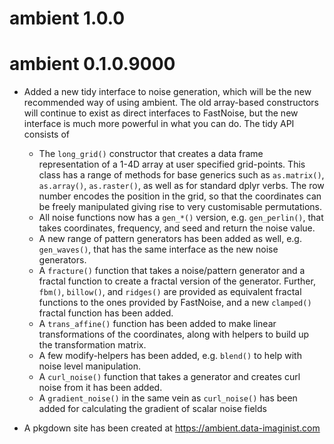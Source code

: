 # ambient 1.0.0

# ambient 0.1.0.9000

* Added a new tidy interface to noise generation, which will be the new 
  recommended way of using ambient. The old array-based constructors will 
  continue to exist as direct interfaces to FastNoise, but the new interface is
  much more powerful in what you can do. The tidy API consists of
  
  - The `long_grid()` constructor that creates a data frame representation of
    a 1-4D array at user specified grid-points. This class has a range of 
    methods for base generics such as `as.matrix()`, `as.array()`, `as.raster()`,
    as well as for standard dplyr verbs. The row number encodes the position in
    the grid, so that the coordinates can be freely manipulated giving rise to 
    very customisable permutations.
  - All noise functions now has a `gen_*()` version, e.g. `gen_perlin()`, that
    takes coordinates, frequency, and seed and return the noise value.
  - A new range of pattern generators has been added as well, e.g. `gen_waves()`,
    that has the same interface as the new noise generators.
  - A `fracture()` function that takes a noise/pattern generator and a fractal
    function to create a fractal version of the generator. Further, `fbm()`, 
    `billow()`, and `ridges()` are provided as equivalent fractal functions to
    the ones provided by FastNoise, and a new `clamped()` fractal function has
    been added.
  - A `trans_affine()` function has been added to make linear transformations of
    the coordinates, along with helpers to build up the transformation matrix.
  - A few modify-helpers has been added, e.g. `blend()` to help with noise level
    manipulation.
  - A `curl_noise()` function that takes a generator and creates curl noise from
    it has been added.
  - A `gradient_noise()` in the same vein as `curl_noise()` has been added for
    calculating the gradient of scalar noise fields
    
* A pkgdown site has been created at https://ambient.data-imaginist.com

